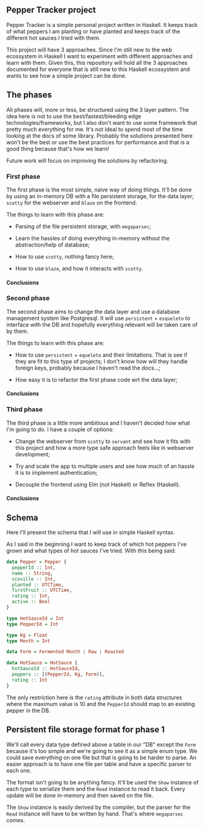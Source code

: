 
## Pepper Tracker project

Pepper Tracker is a simple personal project written in Haskell. It keeps track
of what peppers I am planting or have planted and keeps track of the different
hot sauces I tried with them.

This project will have 3 approaches. Since I'm still new to the web ecossystem in
Haskell I want to experiment with different approaches and learn with them.
Given this, this repository will hold all the 3 approaches documented for
everyone that is still new to this Haskell ecossystem and wants to see how a
simple project can be done.

## The phases

All phases will, more or less, be structured using the 3 layer pattern. The idea
here is not to use the best/fastest/bleeding edge technologies/frameworks, but I
also don't want to use some framework that pretty much everything for me. It's
not ideal to spend most of the time looking at the docs of some library.
Probably the solutions presented here won't be the best or use the best
practices for performance and that is a good thing because that's how we learn!

Future work will focus on improving the solutions by refactoring.

### First phase

The first phase is the most simple, naive way of doing things. It'll be done by
using an in-memory DB with a file persistent storage, for the data layer;
`scotty` for the webserver and `blaze` on the frontend.

The things to learn with this phase are:

  - Parsing of the file persistent storage, with `megaparsec`;

  - Learn the hassles of doing everything in-memory without the abstraction/help
    of database;

  - How to use `scotty`, nothing fancy here;

  - How to use `blaze`, and how it interacts with `scotty`.

#### Conclusions

### Second phase

The second phase aims to change the data layer and use a database management
system like Postgresql. It will use `persistent` + `esqueleto` to interface with
the DB and hopefully everything relevant will be taken care of by them.

The things to learn with this phase are:

  - How to use `persistent` + `equeleto` and their limitations. That is see if
    they are fit to this type of projects; I don't know how will they handle
    foreign keys, probably because I haven't read the docs...;

  - How easy it is to refactor the first phase code wrt the data layer;

#### Conclusions

### Third phase

The third phase is a little more ambitious and I haven't decided how what I'm
going to do. I have a couple of options:

  - Change the webserver from `scotty` to `servant` and see how it fits with
    this project and how a more type safe approach feels like in webserver
    development;

  - Try and scale the app to multiple users and see how much of an hassle it is
    to implement authentication;

  - Decouple the frontend using Elm (not Haskell) or Reflex (Haskell).

#### Conclusions

## Schema

Here I'll present the schema that I will use in simple Haskell syntax.

As I said in the beginning I want to keep track of which hot peppers I've grown
and what types of hot sauces I've tried. With this being said:

```Haskell
data Pepper = Pepper {
  pepperId :: Int,
  name :: String,
  scoville :: Int,
  planted :: UTCTime,
  firstFruit :: UTCTime,
  rating :: Int,
  active :: Bool
}

type HotSauceId = Int
type PepperId = Int

type Kg = Float
type Month = Int

data Form = Fermented Month | Raw | Roasted

data HotSauce = HotSauce {
  hotSauceId :: HotSauceId,
  peppers :: [(PepperId, Kg, Form)],
  rating :: Int 
}
```

The only restriction here is the `rating` attribute in both data structures
where the maximum value is 10 and the `PepperId` should map to an existing
pepper in the DB.

## Persistent file storage format for phase 1

We'll call every data type defined above a table in our "DB" except the `Form`
because it's too simple and we're going to see it as a simple enum type. We
could save everything on one file but that is going to be harder to parse. An
easier approach is to have one file per table and have a specific parser to each
one.

The format isn't going to be anything fancy. It'll be used the `Show` instance
of each type to serialize them and the `Read` instance to read it back. Every
update will be done in-memory and then saved on the file.

The `Show` instance is easily derived by the compiler, but the parser for the
`Read` instance will have to be written by hand. That's where `megaparsec`
comes.
